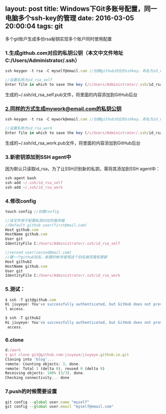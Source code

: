 layout: post
title: Windows下Git多账号配置，同一电脑多个ssh-key的管理
date: 2016-03-05 20:00:04
tags: git
---

多个git账户生成多份rsa秘钥实现多个账户同时使用配置

<!-- more -->

### 1.生成github.com对应的私钥公钥（本文中文件地址C:/Users/Administrator/.ssh）
```javascript
ssh-keygen -t rsa -C myself@email.com //创建github对应的sshkey，命名为id_rsa_self

//设置名称为id_rsa_self
Enter file in which to save the key (/c/Users/Administrator/.ssh/id_rsa):id_rsa_self
```
生成的~/.ssh/id_rsa_self.pub文件，将里面的内容添加到GitHub后台

### 2.同样的方式生成mywork@email.com的私钥公钥
```javascript
ssh-keygen -t rsa -C mywork@email.com //创建github对应的sshkey，命名为id_rsa_work

//设置名称为id_rsa_work
Enter file in which to save the key (/c/Users/Administrator/.ssh/id_rsa):id_rsa_self
```
生成的~/.ssh/id_rsa_work.pub文件，将里面的内容添加到GitHub后台

### 3.新密钥添加到SSH agent中
因为默认只读取id_rsa，为了让SSH识别新的私钥，需将其添加到SSH agent中：
```javascript
ssh-agent bash
ssh-add ~/.ssh/id_rsa_self
ssh-add ~/.ssh/id_rsa_work
```

### 4.修改config
```javascript
touch config //创建config

//该文件用于配置私钥对应的服务器
//Default github user(first@mail.com)
Host github.com
HostName github.com
User git
IdentityFile C:/Users/Administrator/.ssh/id_rsa_self

//second user(second@mail.com)
//建一个github别名，新建的帐号使用这个别名做克隆和更新
Host github2
HostName github.com
User git
IdentityFile C:/Users/Administrator/.ssh/id_rsa_work
```
### 5.测试：
```javascript
$ ssh -T git@github.com
Hi jiuyeye! You've successfully authenticated, but GitHub does not provide shel
l access.

$ ssh -T github2
Hi jiuyeye! You've successfully authenticated, but GitHub does not provide shell
 access.
```

### 6.clone
```javascript
d:/work
$ git clone git@github.com:jiuyeye/jiuyeye.github.io.git
Cloning into 'blog'...
remote: Counting objects: 3, done.
remote: Total 3 (delta 0), reused 0 (delta 0)
Receiving objects: 100% (3/3), done.
Checking connectivity... done
```
### 7.push的时候需要设置
```javascript
git config --global user.name "myself"
git config --global user.email "myself@email.com"
```
